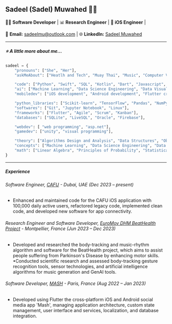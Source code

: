 ## Sadeel (Sadel) Muwahed 👩‍💻

👩‍💻 **Software Developer** | 📊 **Research Engineer** | 📱 **iOS Engineer** | 

📧 **Email:** sadeelmu@outlook.com | 🌐 **LinkedIn:** [Sadeel Muwahed](https://www.linkedin.com/in/sadeel-muwahed/) 

---

##### ⭐ A little more about me...  

```python
sadeel = {
    "pronouns": ["She", "Her"],
    "askMeAbout": ["Heatlh and Tech", "Muay Thai", "Music", "Computer Vision", "Fractals", "Tetris"],

    "code": ["Python", "Swift", "SQL", "Kotlin", "Dart", "Javascript", "C#", "C++", "C", "Matlab"],
    "ai": ["Machine Learning", "Data Science Engineering", "Data Visualization", "HealthTech", "Computer Vision"],
    "mobiledev": ["iOS development", "Android development", "Flutter crossplatform development"],

    "python_libraries": ["Scikit-learn", "TensorFlow", "Pandas", "NumPy", "Matplotlib", "OpenCV", "PyAudio"],
    "softwares": ["Git", "Jupyter Notebook", "Linux"],
    "frameworks": ["Flutter", "Agile", "Scrum", "Kanban"],
    "databases": ["SQLite", "LiveSQL", "Oracle", "Firebase"],

    "webdev": [ "web programming", "asp.net"],
    "gamedev": ["unity", "visual programming"],

    "theory": ["Algorithms Design and Analysis", "Data Structures", "Object Oriented Programming", "Clean Code", "Design Problems"],
    "concepts": ["Machine Learning", "Data Science Engineering", "Data Visualization", "HealthTech", "Computer Vision", "Software Engineering", "Internet of Things"],
    "math": ["Linear Algebra", "Principles of Probability", "Statistical Methods", "Numerical Analysis", "Discrete Mathematics", "Theory of Computation", "Calculus"]
}
```
---
##### Experience

###### Software Engineer, [CAFU](https://www.cafu.com/) - Dubai, UAE (Dec 2023 – present)
- Enhanced and maintained code for the CAFU iOS application with 100,000 daily active users, refactored legacy code, implemented clean code, and developed new software for app connectivity.

###### Research Engineer and Software Developer, [EuroMov DHM BeatHealth Project](https://dhm.euromov.eu/) - Montpellier, France (Jun 2023 – Dec 2023)
- Developed and researched the body-tracking and music-rhythm algorithm and software for the BeatHealth project, which aims to assist people suffering from Parkinson's Disease by enhancing motor skills.
•Conducted scientific research and assessed body-tracking gesture recognition tools, sensor technologies, and artificial intelligence algorithms for music generation and GenAI tools.

###### Software Developer, [MASH](https://github.com/sadeelmu/mashproject) - Paris, France (Aug 2022 – Jan 2023)
- Developed using Flutter the cross-platform iOS and Android social media app 'Mash', managing application architecture, custom state management, user interface and services, localization, and database integration.
